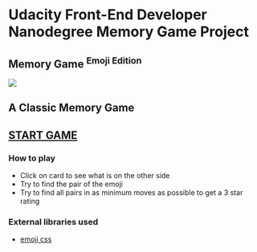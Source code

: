 # Udacity Front-End Developer Nanodegree Memory Game Project

## Memory Game <sup>Emoji Edition</sup>

<img src="https://i.imgur.com/uW0B2XZ.jpg" />

## A Classic Memory Game

## [START GAME](http://galbalazs.co.hu/memorygame/)

### How to play
* Click on card to see what is on the other side
* Try to find the pair of the emoji
* Try to find all pairs in as minimum moves as possible to get a 3 star rating

### External libraries used

* [emoji css](https://afeld.github.io/emoji-css/)
